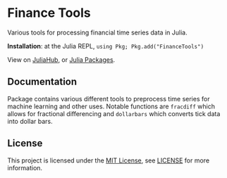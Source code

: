 # Finance Tools

Various tools for processing financial time series data in Julia. 

**Installation**: at the Julia REPL, `using Pkg; Pkg.add("FinanceTools")`

View on [JuliaHub](https://juliahub.com/ui/Packages/FinanceTools/barsj), or [Julia Packages](https://juliapackages.com/p/financetools).

## Documentation

Package contains various different tools to preprocess time series for machine learning and other uses. Notable functions are `fracdiff` which allows for fractional differencing and `dollarbars` which converts tick data into dollar bars.

## License

This project is licensed under the [MIT License](https://choosealicense.com/licenses/mit/), see [LICENSE](/LICENSE) for more information.
